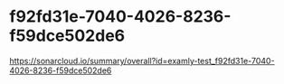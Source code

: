 # f92fd31e-7040-4026-8236-f59dce502de6
https://sonarcloud.io/summary/overall?id=examly-test_f92fd31e-7040-4026-8236-f59dce502de6
